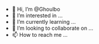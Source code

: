 - 👋 Hi, I’m @Ghoulbo
- 👀 I’m interested in ...
- 🌱 I’m currently learning ...
- 💞️ I’m looking to collaborate on ...
- 📫 How to reach me ...

<!---
Ghoulbo/Ghoulbo is a ✨ special ✨ repository because its `README.md` (this file) appears on your GitHub profile.
You can click the Preview link to take a look at your changes.
--->

